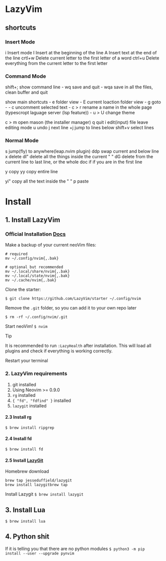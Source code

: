 # LazyVim

## shortcuts


### Insert Mode
i           Insert mode
I           Insert at the beginning of the line
A           Insert text at the end of the line
crtl+w      Delete current letter to the first letter of a word
ctrl+u      Delete everything from the current letter to the first letter


### Command Mode
shift+;     show command line
    - wq    save and quit 
    - wqa   save in all the files, clean buffer and quit

<space>     show main shortcuts
    -   e           folder view
    -   E           current loaction folder view
    -   g           goto
    -       - c       uncomment selected text
    -   c > r       rename a name in the whole page (typescropt laguage server (lsp feature))
    - u > U         change theme

c > m       open mason (the installer manager)
q           quit
i           edit(input) file
<esc>       leave editing mode 
u           undo
j           next line
<nm>+j      jump to <nm> lines below
shift+v     select lines

### Normal Mode
s           jump(fly) to anywhere(leap.nvim plugin)
ddp         swap current and below line 
x           delete
dl"         delete all the things inside the current " "
dG          delete from the current line to last line, or the whole doc if if you are in the first line 

y           copy
yy          copy entire line

yi"         copy all the text inside the " "
p           paste




# Install

## 1. Install LazyVim

### Official Installation [Docs](https://www.lazyvim.org/installation)
Make a backup of your current neoVim files:

```shell
# required
mv ~/.config/nvim{,.bak}

# optional but recommended
mv ~/.local/share/nvim{,.bak}
mv ~/.local/state/nvim{,.bak}
mv ~/.cache/nvim{,.bak}
```

Clone the starter:

`$ git clone https://github.com/LazyVim/starter ~/.config/nvim`

Remove the `.git` folder, so you can add it to your own repo later

`$ rm -rf ~/.config/nvim/.git`

Start neoVim!
`$ nvim`

> [!TIP]
> It is recommended to run `:LazyHealth` after installation. This will load all plugins and check if everything is working correctly.

Restart your terminal

### 2. LazyVim requirements

1. git installed
1. Using Neovim >= 0.9.0
1. `rg` installed
1. `{ "fd", "fdfind" }` installed
1. `lazygit` installed

#### 2.3 Install rg

`$ brew install ripgrep`

#### 2.4 Install fd 

`$ brew install fd`

#### 2.5 Install [LazyGit](https://github.com/jesseduffield/lazygit)

Homebrew download
```shell
brew tap jesseduffield/lazygit  
brew install lazygitbrew tap
```

Install Lazygit
`$ brew install lazygit`

## 3. Install Lua

`$ brew install lua `

## 4. Python shit

If it is telling you that there are no python modules
`$ python3 -m pip install --user --upgrade pynvim`

